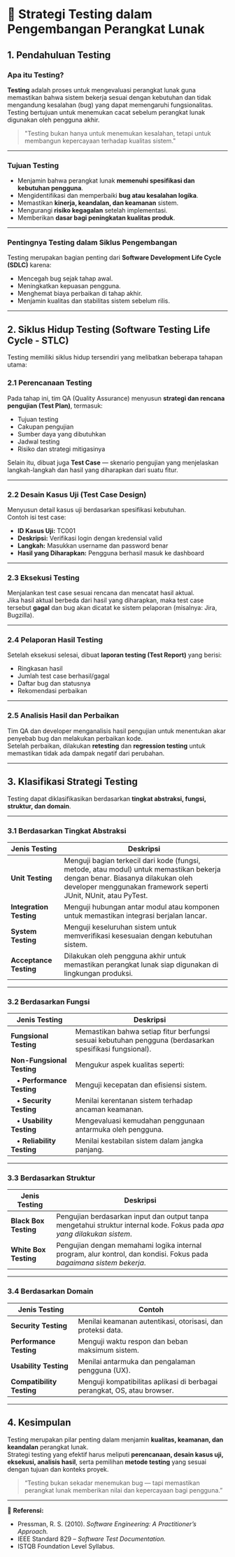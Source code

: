 # 🧪 Strategi Testing dalam Pengembangan Perangkat Lunak

## 1. Pendahuluan Testing

### Apa itu Testing?
**Testing** adalah proses untuk mengevaluasi perangkat lunak guna memastikan bahwa sistem bekerja sesuai dengan kebutuhan dan tidak mengandung kesalahan (bug) yang dapat memengaruhi fungsionalitas.  
Testing bertujuan untuk menemukan cacat sebelum perangkat lunak digunakan oleh pengguna akhir.

> "Testing bukan hanya untuk menemukan kesalahan, tetapi untuk membangun kepercayaan terhadap kualitas sistem."

---

### Tujuan Testing
- Menjamin bahwa perangkat lunak **memenuhi spesifikasi dan kebutuhan pengguna**.  
- Mengidentifikasi dan memperbaiki **bug atau kesalahan logika**.  
- Memastikan **kinerja, keandalan, dan keamanan** sistem.  
- Mengurangi **risiko kegagalan** setelah implementasi.  
- Memberikan **dasar bagi peningkatan kualitas produk**.

---

### Pentingnya Testing dalam Siklus Pengembangan
Testing merupakan bagian penting dari **Software Development Life Cycle (SDLC)** karena:
- Mencegah bug sejak tahap awal.  
- Meningkatkan kepuasan pengguna.  
- Menghemat biaya perbaikan di tahap akhir.  
- Menjamin kualitas dan stabilitas sistem sebelum rilis.

---

## 2. Siklus Hidup Testing (Software Testing Life Cycle - STLC)

Testing memiliki siklus hidup tersendiri yang melibatkan beberapa tahapan utama:

### 2.1 Perencanaan Testing
Pada tahap ini, tim QA (Quality Assurance) menyusun **strategi dan rencana pengujian (Test Plan)**, termasuk:
- Tujuan testing  
- Cakupan pengujian  
- Sumber daya yang dibutuhkan  
- Jadwal testing  
- Risiko dan strategi mitigasinya  

Selain itu, dibuat juga **Test Case** — skenario pengujian yang menjelaskan langkah-langkah dan hasil yang diharapkan dari suatu fitur.

---

### 2.2 Desain Kasus Uji (Test Case Design)
Menyusun detail kasus uji berdasarkan spesifikasi kebutuhan.  
Contoh isi test case:
- **ID Kasus Uji:** TC001  
- **Deskripsi:** Verifikasi login dengan kredensial valid  
- **Langkah:** Masukkan username dan password benar  
- **Hasil yang Diharapkan:** Pengguna berhasil masuk ke dashboard  

---

### 2.3 Eksekusi Testing
Menjalankan test case sesuai rencana dan mencatat hasil aktual.  
Jika hasil aktual berbeda dari hasil yang diharapkan, maka test case tersebut **gagal** dan bug akan dicatat ke sistem pelaporan (misalnya: Jira, Bugzilla).

---

### 2.4 Pelaporan Hasil Testing
Setelah eksekusi selesai, dibuat **laporan testing (Test Report)** yang berisi:
- Ringkasan hasil  
- Jumlah test case berhasil/gagal  
- Daftar bug dan statusnya  
- Rekomendasi perbaikan  

---

### 2.5 Analisis Hasil dan Perbaikan
Tim QA dan developer menganalisis hasil pengujian untuk menentukan akar penyebab bug dan melakukan perbaikan kode.  
Setelah perbaikan, dilakukan **retesting** dan **regression testing** untuk memastikan tidak ada dampak negatif dari perubahan.

---

## 3. Klasifikasi Strategi Testing

Testing dapat diklasifikasikan berdasarkan **tingkat abstraksi, fungsi, struktur, dan domain**.

---

### 3.1 Berdasarkan Tingkat Abstraksi

| Jenis Testing | Deskripsi |
|---------------|------------|
| **Unit Testing** | Menguji bagian terkecil dari kode (fungsi, metode, atau modul) untuk memastikan bekerja dengan benar. Biasanya dilakukan oleh developer menggunakan framework seperti JUnit, NUnit, atau PyTest. |
| **Integration Testing** | Menguji hubungan antar modul atau komponen untuk memastikan integrasi berjalan lancar. |
| **System Testing** | Menguji keseluruhan sistem untuk memverifikasi kesesuaian dengan kebutuhan sistem. |
| **Acceptance Testing** | Dilakukan oleh pengguna akhir untuk memastikan perangkat lunak siap digunakan di lingkungan produksi. |

---

### 3.2 Berdasarkan Fungsi

| Jenis Testing | Deskripsi |
|---------------|------------|
| **Fungsional Testing** | Memastikan bahwa setiap fitur berfungsi sesuai kebutuhan pengguna (berdasarkan spesifikasi fungsional). |
| **Non-Fungsional Testing** | Mengukur aspek kualitas seperti: |
| &nbsp;&nbsp;&nbsp;• **Performance Testing** | Menguji kecepatan dan efisiensi sistem. |
| &nbsp;&nbsp;&nbsp;• **Security Testing** | Menilai kerentanan sistem terhadap ancaman keamanan. |
| &nbsp;&nbsp;&nbsp;• **Usability Testing** | Mengevaluasi kemudahan penggunaan antarmuka oleh pengguna. |
| &nbsp;&nbsp;&nbsp;• **Reliability Testing** | Menilai kestabilan sistem dalam jangka panjang. |

---

### 3.3 Berdasarkan Struktur

| Jenis Testing | Deskripsi |
|---------------|------------|
| **Black Box Testing** | Pengujian berdasarkan input dan output tanpa mengetahui struktur internal kode. Fokus pada *apa yang dilakukan sistem*. |
| **White Box Testing** | Pengujian dengan memahami logika internal program, alur kontrol, dan kondisi. Fokus pada *bagaimana sistem bekerja*. |

---

### 3.4 Berdasarkan Domain

| Jenis Testing | Contoh |
|---------------|--------|
| **Security Testing** | Menilai keamanan autentikasi, otorisasi, dan proteksi data. |
| **Performance Testing** | Menguji waktu respon dan beban maksimum sistem. |
| **Usability Testing** | Menilai antarmuka dan pengalaman pengguna (UX). |
| **Compatibility Testing** | Menguji kompatibilitas aplikasi di berbagai perangkat, OS, atau browser. |

---

## 4. Kesimpulan

Testing merupakan pilar penting dalam menjamin **kualitas, keamanan, dan keandalan** perangkat lunak.  
Strategi testing yang efektif harus meliputi **perencanaan, desain kasus uji, eksekusi, analisis hasil**, serta pemilihan **metode testing** yang sesuai dengan tujuan dan konteks proyek.

> “Testing bukan sekadar menemukan bug — tapi memastikan perangkat lunak memberikan nilai dan kepercayaan bagi pengguna.”

---

📘 **Referensi:**
- Pressman, R. S. (2010). *Software Engineering: A Practitioner’s Approach.*
- IEEE Standard 829 – *Software Test Documentation.*
- ISTQB Foundation Level Syllabus.

